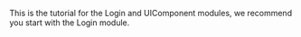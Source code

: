 This is the tutorial for the Login and UIComponent modules, we recommend you start with the Login module.
